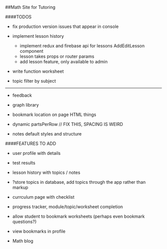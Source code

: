 ##Math Site for Tutoring


####TODOS

* fix production version issues that appear in console
* implement lesson history
	* implement redux and firebase api for lessons AddEditLesson component
	* lesson takes props or router params
	* add lesson feature, only available to admin
	

* write function worksheet
* topic filter by subject

---

* feedback
* graph library
* bookmark location on page HTML things




* dynamic partsPerRow // FIX THIS, SPACING IS WEIRD

* notes default styles and structure



####FEATURES TO ADD

* user profile with details
* test results
* lesson history with topics / notes

* ?store topics in database, add topics through the app rather than markup

* currculum page with checklist


* progress tracker, module/topic/worksheet completion


* allow student to bookmark worksheets (perhaps even bookmark questions?)
* view bookmarks in profile




* Math blog
